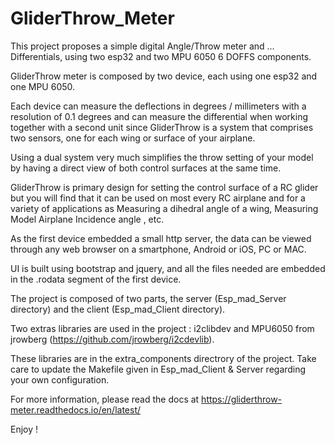 # GliderThrow_Meter

This project proposes a simple digital Angle/Throw meter and ... Differentials, using two esp32 and two MPU 6050 6 DOFFS components.

GliderThrow meter is composed by two device, each using one esp32 and one MPU 6050.

Each device can measure the deflections in degrees / millimeters with a resolution of 0.1 degrees and can measure the differential when working together with a second unit since GliderThrow is a system that comprises two sensors, one for each wing or surface of your airplane.

Using a dual system very much simplifies the throw setting of your model by having a direct view of both control surfaces at the same time.

GliderThrow is primary design for setting the control surface of a RC glider but you will find that it can be used on most every RC airplane and for a variety of applications as Measuring a dihedral angle of a wing, Measuring Model Airplane Incidence angle , etc.

As the first device embedded a small http server, the data can be viewed through any web browser on a smartphone, Android or iOS, PC or MAC.

UI is built using bootstrap and jquery, and all the files needed are embedded in the .rodata segment of the first device.

The project is composed of two parts, the server (Esp_mad_Server directory) and the client (Esp_mad_Client directory).

Two extras libraries are used in the project : i2clibdev and MPU6050 from jrowberg (https://github.com/jrowberg/i2cdevlib).

These libraries are in the extra_components directrory of the project. Take care to update the Makefile given in Esp_mad_Client & Server regarding your own configuration.

For more information, please read the docs at https://gliderthrow-meter.readthedocs.io/en/latest/

Enjoy !
